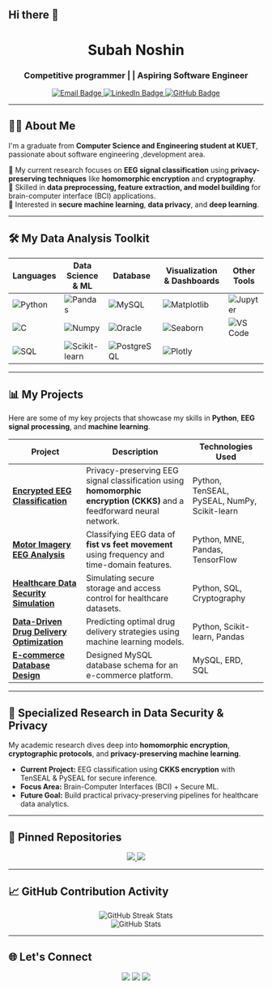 ## Hi there 👋

<!--
**SubahNoshin/SubahNoshin** is a ✨ _special_ ✨ repository because its `README.md` (this file) appears on your GitHub profile.

Here are some ideas to get you started:

- 🔭 I’m currently working on ...
- 🌱 I’m currently learning ...
- 👯 I’m looking to collaborate on ...
- 🤔 I’m looking for help with ...
- 💬 Ask me about ...
- 📫 How to reach me: ...
- 😄 Pronouns: ...
- ⚡ Fun fact: ...
-->
<!-- Profile Header -->
<h1 align="center">Subah Noshin</h1>
<h3 align="center">Competitive programmer | | Aspiring Software Engineer</h3>

<p align="center">
  <a href="mailto:subahnoshin1234@gmail.com">
    <img src="https://img.shields.io/badge/Email-Contact%20Me-red" alt="Email Badge"/>
  </a>
  <a href="https://www.linkedin.com/in/subahNoshin">
    <img src="https://img.shields.io/badge/LinkedIn-Connect-blue" alt="LinkedIn Badge"/>
  </a>
  <a href="https://github.com/subahNoshin">
    <img src="https://img.shields.io/badge/GitHub-Portfolio-black" alt="GitHub Badge"/>
  </a>
</p>

---

## 👩‍💻 About Me
I'm a graduate from **Computer Science and Engineering student at KUET**, passionate about software engineering ,development area.  

🔹 My current research focuses on **EEG signal classification** using **privacy-preserving techniques** like **homomorphic encryption** and **cryptography**.  
🔹 Skilled in **data preprocessing, feature extraction, and model building** for brain-computer interface (BCI) applications.  
🔹 Interested in **secure machine learning**, **data privacy**, and **deep learning**.  

---

## 🛠 My Data Analysis Toolkit

| **Languages** | **Data Science & ML** | **Database** | **Visualization & Dashboards** | **Other Tools** |
|---------------|-----------------------|--------------|--------------------------------|----------------|
| ![Python](https://img.shields.io/badge/Python-3776AB?logo=python&logoColor=white) | ![Pandas](https://img.shields.io/badge/Pandas-150458?logo=pandas&logoColor=white) | ![MySQL](https://img.shields.io/badge/MySQL-005C84?logo=mysql&logoColor=white) | ![Matplotlib](https://img.shields.io/badge/Matplotlib-11557c?logo=python&logoColor=white) | ![Jupyter](https://img.shields.io/badge/Jupyter-F37626?logo=jupyter&logoColor=white) |
| ![C](https://img.shields.io/badge/C-00599C?logo=c&logoColor=white) | ![Numpy](https://img.shields.io/badge/Numpy-013243?logo=numpy&logoColor=white) | ![Oracle](https://img.shields.io/badge/Oracle-F80000?logo=oracle&logoColor=white) | ![Seaborn](https://img.shields.io/badge/Seaborn-9C27B0?logo=python&logoColor=white) | ![VS Code](https://img.shields.io/badge/VS%20Code-007ACC?logo=visual-studio-code&logoColor=white) |
| ![SQL](https://img.shields.io/badge/SQL-4479A1?logo=postgresql&logoColor=white) | ![Scikit-learn](https://img.shields.io/badge/Scikit--learn-F7931E?logo=scikit-learn&logoColor=white) | ![PostgreSQL](https://img.shields.io/badge/PostgreSQL-4169E1?logo=postgresql&logoColor=white) | ![Plotly](https://img.shields.io/badge/Plotly-3F4F75?logo=plotly&logoColor=white) | |

---

## 📊 My Projects
Here are some of my key projects that showcase my skills in **Python**, **EEG signal processing**, and **machine learning**.

| **Project** | **Description** | **Technologies Used** |
|-------------|----------------|------------------------|
| [**Encrypted EEG Classification**](https://github.com/subahNoshin/encrypted-eeg-classification) | Privacy-preserving EEG signal classification using **homomorphic encryption (CKKS)** and a feedforward neural network. | Python, TenSEAL, PySEAL, NumPy, Scikit-learn |
| [**Motor Imagery EEG Analysis**](https://github.com/subahNoshin/motor-imagery-eeg) | Classifying EEG data of **fist vs feet movement** using frequency and time-domain features. | Python, MNE, Pandas, TensorFlow |
| [**Healthcare Data Security Simulation**](https://github.com/subahNoshin/healthcare-privacy) | Simulating secure storage and access control for healthcare datasets. | Python, SQL, Cryptography |
| [**Data-Driven Drug Delivery Optimization**](https://github.com/subahNoshin/drug-delivery-ml) | Predicting optimal drug delivery strategies using machine learning models. | Python, Scikit-learn, Pandas |
| [**E-commerce Database Design**](https://github.com/subahNoshin/ecommerce-db) | Designed MySQL database schema for an e-commerce platform. | MySQL, ERD, SQL |

---

## 🔐 Specialized Research in Data Security & Privacy
My academic research dives deep into **homomorphic encryption**, **cryptographic protocols**, and **privacy-preserving machine learning**.

- **Current Project:** EEG classification using **CKKS encryption** with TenSEAL & PySEAL for secure inference.  
- **Focus Area:** Brain-Computer Interfaces (BCI) + Secure ML.  
- **Future Goal:** Build practical privacy-preserving pipelines for healthcare data analytics.

---

## 📌 Pinned Repositories

<p align="center">
  <a href="https://github.com/subahNoshin/encrypted-eeg-classification">
    <img src="https://github-readme-stats.vercel.app/api/pin/?username=subahNoshin&repo=encrypted-eeg-classification&theme=radical" />
  </a>
  <a href="https://github.com/subahNoshin/motor-imagery-eeg">
    <img src="https://github-readme-stats.vercel.app/api/pin/?username=subahNoshin&repo=motor-imagery-eeg&theme=radical" />
  </a>
</p>

---

## 📈 GitHub Contribution Activity
<p align="center">
  <img src="https://github-readme-streak-stats.herokuapp.com/?user=subahNoshin&theme=radical" alt="GitHub Streak Stats" />
  <br/>
  <img src="https://github-readme-stats.vercel.app/api?username=subahNoshin&show_icons=true&theme=radical" alt="GitHub Stats" />
</p>

---

## 🌐 Let's Connect
<p align="center">
  <a href="mailto:safinahmmed@cse.kuet.ac.bd"><img src="https://img.shields.io/badge/Email-Contact-red"></a>
  <a href="https://www.linkedin.com/in/subahNoshin"><img src="https://img.shields.io/badge/LinkedIn-Profile-blue"></a>
  <a href="https://github.com/subahNoshin"><img src="https://img.shields.io/badge/GitHub-Portfolio-black"></a>
</p>

